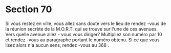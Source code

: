# Section 70

Si vous restez en ville, vous allez sans doute vers le lieu de rendez -vous de la réunion
secrète de la M.O.R.T. qui se trouve sur l'une de ces avenues. Vers quelle avenue allez -
vous vous diriger? Multipliez  son numéro par 10 et rendez -vous au paragraphe portant le
numéro obtenu. Si ce que vous lisez alors n'a aucun sens, rendez -vous au  368 .